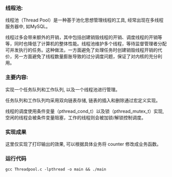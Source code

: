 ### 线程池:
线程池（Thread Pool）是一种基于池化思想管理线程的工具, 经常出现在多线程服务器中, 如MySQL。

线程过多会带来额外的开销，其中包括创建销毁线程的开销、调度线程的开销等等，同时也降低了计算机的整体性能。线程池维护多个线程，等待监督管理者分配可并发执行的任务。这种做法，一方面避免了处理任务时创建销毁线程开销的代价，另一方面避免了线程数量膨胀导致的过分调度问题，保证了对内核的充分利用。

### 主要内容: 
实现一个任务队列和工作队列, 以及一个线程池进行管理。

任务队列和工作队列均采用双向链表存储, 链表的插入和删除通过宏定义实现。

线程的调度使用条件变量（pthread_cond_t）以及锁（pthread_mutex_t）实现, 空闲的线程会被条件变量阻塞，工作的线程则会被加锁/解锁控制调度。

### 实现成果
这里仅实现了打印输出的效果, 可以根据具体业务将 counter 修改成业务函数。

### 运行代码
```
gcc Threadpool.c -lpthread -o main && ./main
```
